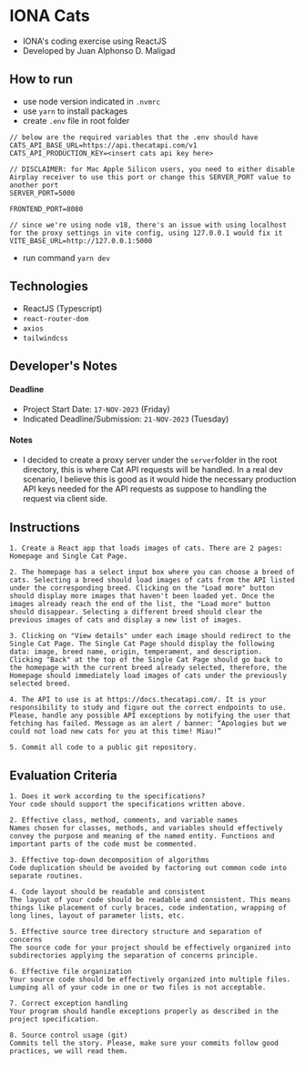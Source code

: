 # IONA Cats

- IONA's coding exercise using ReactJS
- Developed by Juan Alphonso D. Maligad

## How to run

- use node version indicated in `.nvmrc`
- use `yarn` to install packages
- create `.env` file in root folder

```
// below are the required variables that the .env should have
CATS_API_BASE_URL=https://api.thecatapi.com/v1
CATS_API_PRODUCTION_KEY=<insert cats api key here>

// DISCLAIMER: for Mac Apple Silicon users, you need to either disable Airplay receiver to use this port or change this SERVER_PORT value to another port
SERVER_PORT=5000

FRONTEND_PORT=8080

// since we're using node v18, there's an issue with using localhost for the proxy settings in vite config, using 127.0.0.1 would fix it
VITE_BASE_URL=http://127.0.0.1:5000
```

- run command `yarn dev`

## Technologies

- ReactJS (Typescript)
- `react-router-dom`
- `axios`
- `tailwindcss`

## Developer's Notes

#### Deadline

- Project Start Date: `17-NOV-2023` (Friday)
- Indicated Deadline/Submission: `21-NOV-2023` (Tuesday)

#### Notes

- I decided to create a proxy server under the `server`folder in the root directory, this is where Cat API requests will be handled. In a real dev scenario, I believe this is good as it would hide the necessary production API keys needed for the API requests as suppose to handling the request via client side.

## Instructions

```
1. Create a React app that loads images of cats. There are 2 pages: Homepage and Single Cat Page.

2. The homepage has a select input box where you can choose a breed of cats. Selecting a breed should load images of cats from the API listed under the corresponding breed. Clicking on the "Load more" button should display more images that haven't been loaded yet. Once the images already reach the end of the list, the "Load more" button should disappear. Selecting a different breed should clear the previous images of cats and display a new list of images.

3. Clicking on "View details" under each image should redirect to the Single Cat Page. The Single Cat Page should display the following data: image, breed name, origin, temperament, and description. Clicking "Back" at the top of the Single Cat Page should go back to the homepage with the current breed already selected, therefore, the Homepage should immediately load images of cats under the previously selected breed.

4. The API to use is at https://docs.thecatapi.com/. It is your responsibility to study and figure out the correct endpoints to use. Please, handle any possible API exceptions by notifying the user that fetching has failed. Message as an alert / banner: “Apologies but we could not load new cats for you at this time! Miau!”

5. Commit all code to a public git repository.
```

## Evaluation Criteria

```
1. Does it work according to the specifications?
Your code should support the specifications written above.

2. Effective class, method, comments, and variable names
Names chosen for classes, methods, and variables should effectively convey the purpose and meaning of the named entity. Functions and important parts of the code must be commented.

3. Effective top-down decomposition of algorithms
Code duplication should be avoided by factoring out common code into separate routines.

4. Code layout should be readable and consistent
The layout of your code should be readable and consistent. This means things like placement of curly braces, code indentation, wrapping of long lines, layout of parameter lists, etc.

5. Effective source tree directory structure and separation of concerns
The source code for your project should be effectively organized into subdirectories applying the separation of concerns principle.

6. Effective file organization
Your source code should be effectively organized into multiple files. Lumping all of your code in one or two files is not acceptable.

7. Correct exception handling
Your program should handle exceptions properly as described in the project specification.

8. Source control usage (git)
Commits tell the story. Please, make sure your commits follow good practices, we will read them.
```
